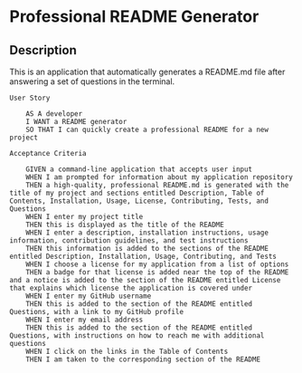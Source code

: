 # Professional README Generator

## Description
This is an application that automatically generates a README.md file after answering a set of questions in the terminal.


    User Story

        AS A developer
        I WANT a README generator
        SO THAT I can quickly create a professional README for a new project

    Acceptance Criteria

        GIVEN a command-line application that accepts user input
        WHEN I am prompted for information about my application repository
        THEN a high-quality, professional README.md is generated with the title of my project and sections entitled Description, Table of Contents, Installation, Usage, License, Contributing, Tests, and Questions
        WHEN I enter my project title
        THEN this is displayed as the title of the README
        WHEN I enter a description, installation instructions, usage information, contribution guidelines, and test instructions
        THEN this information is added to the sections of the README entitled Description, Installation, Usage, Contributing, and Tests
        WHEN I choose a license for my application from a list of options
        THEN a badge for that license is added near the top of the README and a notice is added to the section of the README entitled License that explains which license the application is covered under
        WHEN I enter my GitHub username
        THEN this is added to the section of the README entitled Questions, with a link to my GitHub profile
        WHEN I enter my email address
        THEN this is added to the section of the README entitled Questions, with instructions on how to reach me with additional questions
        WHEN I click on the links in the Table of Contents
        THEN I am taken to the corresponding section of the README

        